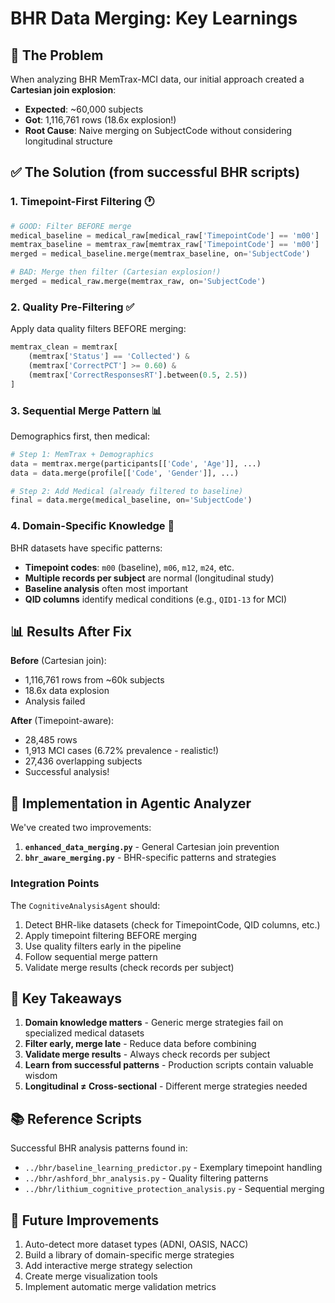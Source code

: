 # BHR Data Merging: Key Learnings

## 🚨 The Problem
When analyzing BHR MemTrax-MCI data, our initial approach created a **Cartesian join explosion**:
- **Expected**: ~60,000 subjects
- **Got**: 1,116,761 rows (18.6x explosion!)
- **Root Cause**: Naive merging on SubjectCode without considering longitudinal structure

## ✅ The Solution (from successful BHR scripts)

### 1. **Timepoint-First Filtering** 🕐
```python
# GOOD: Filter BEFORE merge
medical_baseline = medical_raw[medical_raw['TimepointCode'] == 'm00']
memtrax_baseline = memtrax_raw[memtrax_raw['TimepointCode'] == 'm00']
merged = medical_baseline.merge(memtrax_baseline, on='SubjectCode')

# BAD: Merge then filter (Cartesian explosion!)
merged = medical_raw.merge(memtrax_raw, on='SubjectCode')
```

### 2. **Quality Pre-Filtering** ✅
Apply data quality filters BEFORE merging:
```python
memtrax_clean = memtrax[
    (memtrax['Status'] == 'Collected') &
    (memtrax['CorrectPCT'] >= 0.60) &
    (memtrax['CorrectResponsesRT'].between(0.5, 2.5))
]
```

### 3. **Sequential Merge Pattern** 📊
Demographics first, then medical:
```python
# Step 1: MemTrax + Demographics
data = memtrax.merge(participants[['Code', 'Age']], ...)
data = data.merge(profile[['Code', 'Gender']], ...)

# Step 2: Add Medical (already filtered to baseline)
final = data.merge(medical_baseline, on='SubjectCode')
```

### 4. **Domain-Specific Knowledge** 🧠
BHR datasets have specific patterns:
- **Timepoint codes**: `m00` (baseline), `m06`, `m12`, `m24`, etc.
- **Multiple records per subject** are normal (longitudinal study)
- **Baseline analysis** often most important
- **QID columns** identify medical conditions (e.g., `QID1-13` for MCI)

## 📊 Results After Fix

**Before** (Cartesian join):
- 1,116,761 rows from ~60k subjects
- 18.6x data explosion
- Analysis failed

**After** (Timepoint-aware):
- 28,485 rows
- 1,913 MCI cases (6.72% prevalence - realistic!)
- 27,436 overlapping subjects
- Successful analysis!

## 🎯 Implementation in Agentic Analyzer

We've created two improvements:

1. **`enhanced_data_merging.py`** - General Cartesian join prevention
2. **`bhr_aware_merging.py`** - BHR-specific patterns and strategies

### Integration Points

The `CognitiveAnalysisAgent` should:
1. Detect BHR-like datasets (check for TimepointCode, QID columns, etc.)
2. Apply timepoint filtering BEFORE merging
3. Use quality filters early in the pipeline
4. Follow sequential merge pattern
5. Validate merge results (check records per subject)

## 🔑 Key Takeaways

1. **Domain knowledge matters** - Generic merge strategies fail on specialized medical datasets
2. **Filter early, merge late** - Reduce data before combining
3. **Validate merge results** - Always check records per subject
4. **Learn from successful patterns** - Production scripts contain valuable wisdom
5. **Longitudinal ≠ Cross-sectional** - Different merge strategies needed

## 📚 Reference Scripts

Successful BHR analysis patterns found in:
- `../bhr/baseline_learning_predictor.py` - Exemplary timepoint handling
- `../bhr/ashford_bhr_analysis.py` - Quality filtering patterns
- `../bhr/lithium_cognitive_protection_analysis.py` - Sequential merging

## 🚀 Future Improvements

1. Auto-detect more dataset types (ADNI, OASIS, NACC)
2. Build a library of domain-specific merge strategies
3. Add interactive merge strategy selection
4. Create merge visualization tools
5. Implement automatic merge validation metrics 